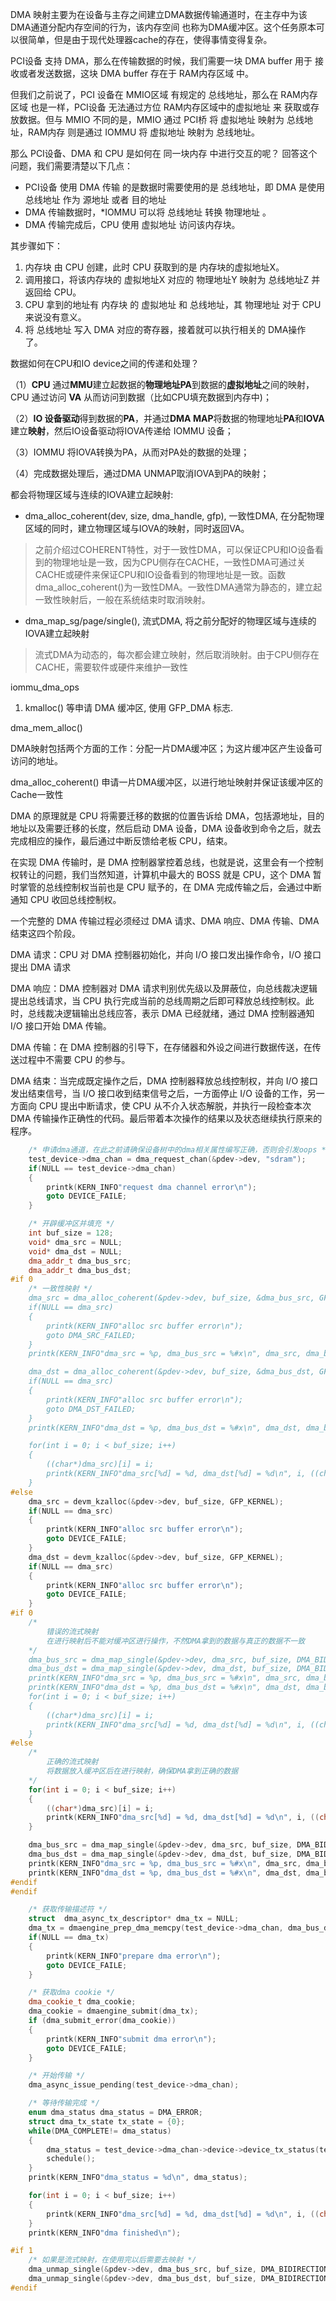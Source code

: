 
DMA 映射主要为在设备与主存之间建立DMA数据传输通道时，在主存中为该DMA通道分配内存空间的行为，该内存空间
也称为DMA缓冲区。这个任务原本可以很简单，但是由于现代处理器cache的存在，使得事情变得复杂。



PCI设备 支持 DMA，那么在传输数据的时候，我们需要一块 DMA buffer 用于 接收或者发送数据，这块 DMA buffer 存在于 RAM内存区域 中。

但我们之前说了，PCI 设备在 MMIO区域 有规定的 总线地址，那么在 RAM内存区域 也是一样，PCI设备 无法通过方位 RAM内存区域中的虚拟地址 来 获取或存放数据。但与 MMIO 不同的是，MMIO 通过 PCI桥 将 虚拟地址 映射为 总线地址，RAM内存 则是通过 IOMMU 将 虚拟地址 映射为 总线地址。

那么 PCI设备、DMA 和 CPU 是如何在 同一块内存 中进行交互的呢？
回答这个问题，我们需要清楚以下几点：

* PCI设备 使用 DMA 传输 的是数据时需要使用的是 总线地址，即 DMA 是使用 总线地址 作为 源地址 或者 目的地址
* DMA 传输数据时，*IOMMU 可以将 总线地址 转换 物理地址 。
* DMA 传输完成后，CPU 使用 虚拟地址 访问该内存块。

其步骤如下：

1. 内存块 由 CPU 创建，此时 CPU 获取到的是 内存块的虚拟地址X。
2. 调用接口，将该内存块的 虚拟地址X 对应的 物理地址Y 映射为 总线地址Z 并返回给 CPU。
3. CPU 拿到的地址有 内存块 的 虚拟地址 和 总线地址，其 物理地址 对于 CPU 来说没有意义。
4. 将 总线地址 写入 DMA 对应的寄存器，接着就可以执行相关的 DMA操作 了。


数据如何在CPU和IO device之间的传递和处理？

（1）**CPU** 通过**MMU**建立起数据的**物理地址PA**到数据的**虚拟地址**之间的映射，CPU 通过访问 **VA** 从而访问到数据（比如CPU填充数据到内存中)；

（2）**IO 设备驱动**得到数据的**PA**，并通过**DMA MAP**将数据的物理地址**PA**和**IOVA**建立**映射**，然后IO设备驱动将IOVA传递给 IOMMU 设备；

（3）IOMMU 将IOVA转换为PA，从而对PA处的数据的处理；

（4）完成数据处理后，通过DMA UNMAP取消IOVA到PA的映射；

都会将物理区域与连续的IOVA建立起映射:

* dma_alloc_coherent(dev, size, dma_handle, gfp), 一致性DMA, 在分配物理区域的同时，建立物理区域与IOVA的映射，同时返回VA。

> 之前介绍过COHERENT特性，对于一致性DMA，可以保证CPU和IO设备看到的物理地址是一致，因为CPU侧存在CACHE，一致性DMA可通过关CACHE或硬件来保证CPU和IO设备看到的物理地址是一致。函数dma_alloc_coherent()为一致性DMA。一致性DMA通常为静态的，建立起一致性映射后，一般在系统结束时取消映射。

* dma_map_sg/page/single(), 流式DMA, 将之前分配好的物理区域与连续的IOVA建立起映射

> 流式DMA为动态的，每次都会建立映射，然后取消映射。由于CPU侧存在CACHE，需要软件或硬件来维护一致性

iommu_dma_ops




1. kmalloc() 等申请 DMA 缓冲区, 使用 GFP_DMA 标志.


dma_mem_alloc()



DMA映射包括两个方面的工作：分配一片DMA缓冲区；为这片缓冲区产生设备可访问的地址。

dma_alloc_coherent() 申请一片DMA缓冲区，以进行地址映射并保证该缓冲区的Cache一致性







DMA 的原理就是 CPU 将需要迁移的数据的位置告诉给 DMA，包括源地址，目的地址以及需要迁移的长度，然后启动 DMA 设备，DMA 设备收到命令之后，就去完成相应的操作，最后通过中断反馈给老板 CPU，结束。


在实现 DMA 传输时，是 DMA 控制器掌控着总线，也就是说，这里会有一个控制权转让的问题，我们当然知道，计算机中最大的 BOSS 就是 CPU，这个 DMA 暂时掌管的总线控制权当前也是 CPU 赋予的，在 DMA 完成传输之后，会通过中断通知 CPU 收回总线控制权。

一个完整的 DMA 传输过程必须经过 DMA 请求、DMA 响应、DMA 传输、DMA 结束这四个阶段。

DMA 请求：CPU 对 DMA 控制器初始化，并向 I/O 接口发出操作命令，I/O 接口提出 DMA 请求

DMA 响应：DMA 控制器对 DMA 请求判别优先级以及屏蔽位，向总线裁决逻辑提出总线请求，当 CPU 执行完成当前的总线周期之后即可释放总线控制权。此时，总线裁决逻辑输出总线应答，表示 DMA 已经就绪，通过 DMA 控制器通知 I/O 接口开始 DMA 传输。

DMA 传输：在 DMA 控制器的引导下，在存储器和外设之间进行数据传送，在传送过程中不需要 CPU 的参与。

DMA 结束：当完成既定操作之后，DMA 控制器释放总线控制权，并向 I/O 接口发出结束信号，当 I/O 接口收到结束信号之后，一方面停止 I/O 设备的工作，另一方面向 CPU 提出中断请求，使 CPU 从不介入状态解脱，并执行一段检查本次 DMA 传输操作正确性的代码。最后带着本次操作的结果以及状态继续执行原来的程序。


```cpp
    /* 申请dma通道，在此之前请确保设备树中的dma相关属性编写正确，否则会引发oops */
    test_device->dma_chan = dma_request_chan(&pdev->dev, "sdram");
    if(NULL == test_device->dma_chan)
    {
        printk(KERN_INFO"request dma channel error\n");
        goto DEVICE_FAILE;
    }

    /* 开辟缓冲区并填充 */
    int buf_size = 128;
    void* dma_src = NULL;
    void* dma_dst = NULL;    
    dma_addr_t dma_bus_src;
    dma_addr_t dma_bus_dst;    
#if 0    
    /* 一致性映射 */
    dma_src = dma_alloc_coherent(&pdev->dev, buf_size, &dma_bus_src, GFP_KERNEL|GFP_DMA);
    if(NULL == dma_src)
    {
        printk(KERN_INFO"alloc src buffer error\n");
        goto DMA_SRC_FAILED;
    }    
    printk(KERN_INFO"dma_src = %p, dma_bus_src = %#x\n", dma_src, dma_bus_src);

    dma_dst = dma_alloc_coherent(&pdev->dev, buf_size, &dma_bus_dst, GFP_KERNEL|GFP_DMA);
    if(NULL == dma_src)
    {
        printk(KERN_INFO"alloc src buffer error\n");
        goto DMA_DST_FAILED;
    } 
    printk(KERN_INFO"dma_dst = %p, dma_bus_dst = %#x\n", dma_dst, dma_bus_dst);

    for(int i = 0; i < buf_size; i++)
    {
        ((char*)dma_src)[i] = i;
        printk(KERN_INFO"dma_src[%d] = %d, dma_dst[%d] = %d\n", i, ((char*)dma_src)[i], i, ((char*)dma_dst)[i]);
    }    
#else
    dma_src = devm_kzalloc(&pdev->dev, buf_size, GFP_KERNEL);
    if(NULL == dma_src)
    {
        printk(KERN_INFO"alloc src buffer error\n");
        goto DEVICE_FAILE;
    }      
    dma_dst = devm_kzalloc(&pdev->dev, buf_size, GFP_KERNEL);
    if(NULL == dma_src)
    {
        printk(KERN_INFO"alloc src buffer error\n");
        goto DEVICE_FAILE;
    }    
#if 0     
    /* 
        错误的流式映射 
        在进行映射后不能对缓冲区进行操作，不然DMA拿到的数据与真正的数据不一致
    */
    dma_bus_src = dma_map_single(&pdev->dev, dma_src, buf_size, DMA_BIDIRECTIONAL);
    dma_bus_dst = dma_map_single(&pdev->dev, dma_dst, buf_size, DMA_BIDIRECTIONAL);
    printk(KERN_INFO"dma_src = %p, dma_bus_src = %#x\n", dma_src, dma_bus_src);
    printk(KERN_INFO"dma_dst = %p, dma_bus_dst = %#x\n", dma_dst, dma_bus_dst);     
    for(int i = 0; i < buf_size; i++)
    {
        ((char*)dma_src)[i] = i;
        printk(KERN_INFO"dma_src[%d] = %d, dma_dst[%d] = %d\n", i, ((char*)dma_src)[i], i, ((char*)dma_dst)[i]);
    } 
#else
    /* 
        正确的流式映射 
        将数据放入缓冲区后在进行映射，确保DMA拿到正确的数据
    */
    for(int i = 0; i < buf_size; i++)
    {
        ((char*)dma_src)[i] = i;
        printk(KERN_INFO"dma_src[%d] = %d, dma_dst[%d] = %d\n", i, ((char*)dma_src)[i], i, ((char*)dma_dst)[i]);
    } 

    dma_bus_src = dma_map_single(&pdev->dev, dma_src, buf_size, DMA_BIDIRECTIONAL);
    dma_bus_dst = dma_map_single(&pdev->dev, dma_dst, buf_size, DMA_BIDIRECTIONAL);
    printk(KERN_INFO"dma_src = %p, dma_bus_src = %#x\n", dma_src, dma_bus_src);
    printk(KERN_INFO"dma_dst = %p, dma_bus_dst = %#x\n", dma_dst, dma_bus_dst); 
#endif      
#endif

    /* 获取传输描述符 */
    struct  dma_async_tx_descriptor* dma_tx = NULL;
    dma_tx = dmaengine_prep_dma_memcpy(test_device->dma_chan, dma_bus_dst, dma_bus_src, buf_size, DMA_PREP_INTERRUPT);      
    if(NULL == dma_tx)
    {
        printk(KERN_INFO"prepare dma error\n");
        goto DEVICE_FAILE;
    }    

    /* 获取dma cookie */
    dma_cookie_t dma_cookie;
    dma_cookie = dmaengine_submit(dma_tx);
    if (dma_submit_error(dma_cookie))
    {
        printk(KERN_INFO"submit dma error\n");
        goto DEVICE_FAILE;
    }    

    /* 开始传输 */
    dma_async_issue_pending(test_device->dma_chan);

    /* 等待传输完成 */
    enum dma_status dma_status = DMA_ERROR;
    struct dma_tx_state tx_state = {0};
    while(DMA_COMPLETE!= dma_status)
    {
        dma_status = test_device->dma_chan->device->device_tx_status(test_device->dma_chan, dma_cookie, &tx_state);
        schedule();
    }
    printk(KERN_INFO"dma_status = %d\n", dma_status);

    for(int i = 0; i < buf_size; i++)
    {
        printk(KERN_INFO"dma_src[%d] = %d, dma_dst[%d] = %d\n", i, ((char*)dma_src)[i], i, ((char*)dma_dst)[i]);
    }
    printk(KERN_INFO"dma finished\n");

#if 1
    /* 如果是流式映射，在使用完以后需要去映射 */
    dma_unmap_single(&pdev->dev, dma_bus_src, buf_size, DMA_BIDIRECTIONAL);
    dma_unmap_single(&pdev->dev, dma_bus_dst, buf_size, DMA_BIDIRECTIONAL);    
#endif
```